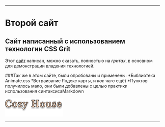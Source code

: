 ___
# Второй сайт

## Сайт написанный с использованием технологии CSS Grit

Этот [сайт](https://ffnick.github.io/GRIT/) написан, можно сказать, полностью на _гритах_, в основном для демонстрации владения технологией.

###Так же в этом сайте, были опробованы и применены:
 *Библиотека Animate.css
 *Встраивание Яндекс карты, и _кое чего_ ещё)
 *Пунктов получилось мало, они были добавлены с целью практики использования синтаксисаMarkdown
 
[![ссылка на сайт](IMG/logo.png)](https://ffnick.github.io/GRIT/)

___

